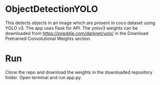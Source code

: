 # ObjectDetectionYOLO

This detects objects in an image which are present in coco dataset using YOLO v3.
The app uses flask for API.
The yolov3 weights can be downloaded from https://pjreddie.com/darknet/yolo/ in the Download Pretrained Convolutional Weights section.

# Run

Clone the repo and download the weights in the downloaded repository folder.
Open terminal and run app.py.

